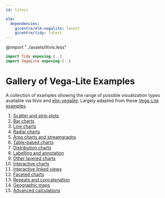 ```yaml
---
id: litvis

elm:
  dependencies:
    gicentre/elm-vegalite: latest
    gicentre/tidy: latest
---
```


@import "../assets/litvis.less"

```elm {l=hidden}
import Tidy exposing (..)
import VegaLite exposing (..)
```

# Gallery of Vega-Lite Examples

A collection of examples showing the range of possible visualization types available via litvis and [elm-vegalite](https://package.elm-lang.org/packages/gicentre/elm-vegalite/latest/). Largely adapted from these [Vega-Lite examples](https://vega.github.io/vega-lite/examples/).

1.  [Scatter and strip plots](scatter.md)
1.  [Bar charts](bars.md)
1.  [Line charts](lines.md)
1.  [Radial charts](radial.md)
1.  [Area charts and streamgraphs](area.md)
1.  [Table-based charts](table.md)
1.  [Distribution charts](distrib.md)
1.  [Labelling and annotation](annotation.md)
1.  [Other layered charts](layered.md)
1.  [Interactive charts](interactive.md)
1.  [Interactive linked views](interactiveLinked.md)
1.  [Faceted charts](facet.md)
1.  [Repeats and concatenation](concats.md)
1.  [Geographic maps](geo.md)
1.  [Advanced calculations](advanced.md)
